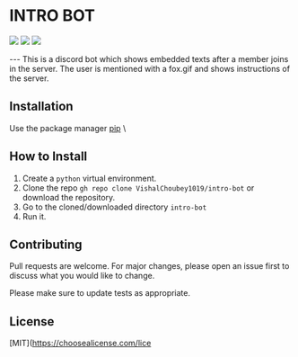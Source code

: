 <h1>INTRO BOT</h1>
<p align="left">
<a href="https://github.com/VishalChoubey1019/intro-bot/blob/main/LICENSE" alt="Lisence"><img src="https://img.shields.io/github/license/VishalChoubey1019/intro-bot"></a> <a href="https://github.com/VishalChoubey1019/intro-bot/issues" alt="Issues"><img src="https://img.shields.io/github/issues/VishalChoubey1019/intro-bot"></a> <a href="<_set your twitter id_>" alt="Twiter-Follow"><img src="https://img.shields.io/twitter/url?url=https%3A%2F%2Fgithub.com%2FVishalChoubey1019%2Fintro-bot"></a>
</p>
---
This is a discord bot which shows embedded texts after a member joins in the server. The user is mentioned with a fox.gif and shows instructions of the server.

## Installation

Use the package manager [pip](https://pip.pypa.io/en/stable/) \


## How to Install

1. Create a ```python``` virtual environment.
2. Clone the repo ```gh repo clone VishalChoubey1019/intro-bot``` or download the repository.
3. Go to the cloned/downloaded directory ``` intro-bot ``` 
4. Run it.


## Contributing

Pull requests are welcome. For major changes, please open an issue first to discuss what you would like to change.

Please make sure to update tests as appropriate.

## License
[MIT](https://choosealicense.com/lice
